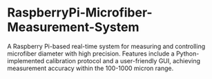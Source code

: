 # RaspberryPi-Microfiber-Measurement-System
A Raspberry Pi-based real-time system for measuring and controlling microfiber diameter with high precision. Features include a Python-implemented calibration protocol and a user-friendly GUI, achieving measurement accuracy within the 100-1000 micron range.
